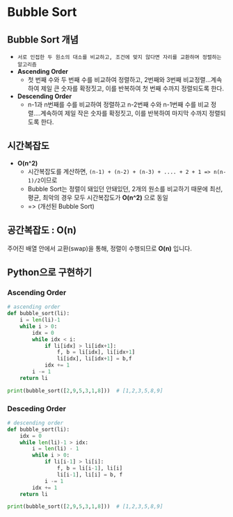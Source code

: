 # Bubble Sort

## Bubble Sort 개념

- `서로 인접한 두 원소의 대소를 비교하고, 조건에 맞지 않다면 자리를 교환하며 정렬하는 알고리즘`
- **Ascending Order**
  - 첫 번째 수와 두 번째 수를 비교하여 정렬하고, 2번째와 3번째 비교정렬...계속하여 제일 큰 숫자를 확정짓고, 이를 반복하여 첫 번째 수까지 정렬되도록 한다.
- **Descending Order**
  - n-1과 n번째를 수를 비교하여 정렬하고 n-2번째 수와 n-1번째 수를 비교 정렬....계속하여 제일 작은 숫자를 확정짓고, 이를 반복하여 마지막 수까지 정렬되도록 한다. 



## 시간복잡도 

- **O(n^2)** 
  - 시간복잡도를 계산하면, `(n-1) + (n-2) + (n-3) + .... + 2 + 1 => n(n-1)/2`이므로
  -  Bubble Sort는 정렬이 돼있던 안돼있던, 2개의 원소를 비교하기 때문에 최선, 평균, 최악의 경우 모두 시간복잡도가 **O(n^2)** 으로 동일
    - => (개선된 Bubble Sort)



## 공간복잡도 : O(n)

주어진 배열 안에서 교환(swap)을 통해, 정렬이 수행되므로 **O(n)** 입니다.



## Python으로 구현하기

### Ascending Order

```python
# ascending order
def bubble_sort(li):
    i = len(li)-1
    while i > 0:
        idx = 0
        while idx < i:
            if li[idx] > li[idx+1]:
                f, b = li[idx], li[idx+1]
                li[idx], li[idx+1] = b,f
            idx += 1
        i -= 1
    return li

print(bubble_sort([2,9,5,3,1,8]))  # [1,2,3,5,8,9]
```

### Desceding Order

```python
# descending order
def bubble_sort(li):
    idx = 0
    while len(li)-1 > idx:
        i = len(li) - 1
        while i > 0:
            if li[i-1] > li[i]:
                f, b = li[i-1], li[i]
                li[i-1], li[i] = b, f
            i -= 1
        idx += 1
    return li

print(bubble_sort([2,9,5,3,1,8]))  # [1,2,3,5,8,9]
```

